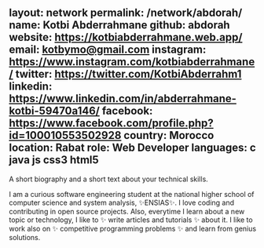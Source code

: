 layout: network <!-- DO NOT CHANGE THIS -->
permalink: /network/abdorah/ <!-- GITHUB-USERNAME -->
name: Kotbi Abderrahmane
github: abdorah
website: https://kotbiabderrahmane.web.app/ <!-- LINK TO YOUR WEBSITE -->
email: kotbymo@gmail.com
instagram: https://www.instagram.com/kotbiabderrahmane/ <!-- LEAVE EMPTY OR PUT LINK TO YOUR PROFILE -->
twitter: https://twitter.com/KotbiAbderrahm1 <!-- LEAVE EMPTY OR PUT LINK TO YOUR PROFILE -->
linkedin: https://www.linkedin.com/in/abderrahmane-kotbi-59470a146/ <!-- LEAVE EMPTY OR PUT LINK TO YOUR PROFILE -->
facebook: https://www.facebook.com/profile.php?id=100010553502928 <!-- LEAVE EMPTY OR PUT LINK TO YOUR PROFILE -->
country: Morocco
location: Rabat
role: Web Developer
languages: c java js css3 html5 <!-- YOU SHOULDN'T USE SPACE IN THE NAME OF THE PROGRAMMING LANGUAGE -->
---

A short biography and a short text about your technical skills.

I am a curious software engineering student at the national higher school of computer science and system analysis, ✨ENSIAS✨.
I love coding and contributing in open source projects. Also, everytime I learn about a new topic or technology, I like to ✨ write articles and tutorials ✨ about it.
I like to work also on ✨ competitive programming problems ✨ and learn from genius solutions.
